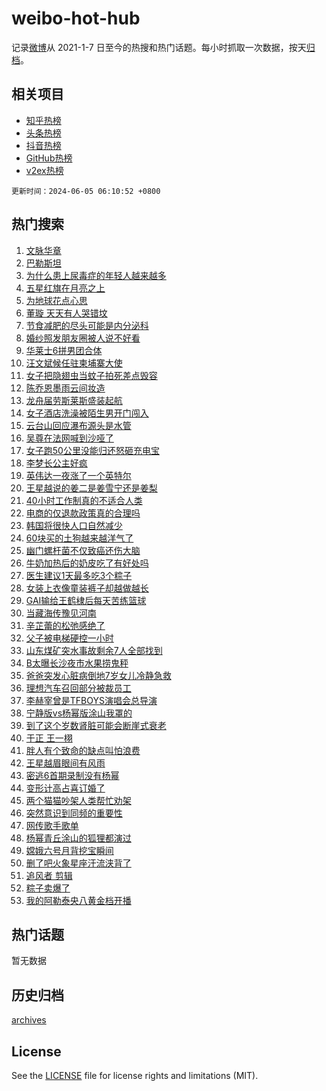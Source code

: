 # weibo-hot-hub

记录[微博](https://www.weibo.com)从 2021-1-7 日至今的热搜和热门话题。每小时抓取一次数据，按天[归档](archives)。

## 相关项目

- [知乎热榜](https://github.com/lonnyzhang423/zhihu-hot-hub)
- [头条热榜](https://github.com/lonnyzhang423/toutiao-hot-hub)
- [抖音热榜](https://github.com/lonnyzhang423/douyin-hot-hub)
- [GitHub热榜](https://github.com/lonnyzhang423/github-hot-hub)
- [v2ex热榜](https://github.com/lonnyzhang423/v2ex-hot-hub)


`更新时间：2024-06-05 06:10:52 +0800`

## 热门搜索

1. [文脉华章](https://m.weibo.cn/search?containerid=100103type%3D1%26t%3D10%26q%3D%23%E6%96%87%E8%84%89%E5%8D%8E%E7%AB%A0%23&stream_entry_id=51&isnewpage=1&extparam=seat%3D1%26q%3D%2523%25E6%2596%2587%25E8%2584%2589%25E5%258D%258E%25E7%25AB%25A0%2523%26filter_type%3Drealtimehot%26stream_entry_id%3D51%26c_type%3D51%26cate%3D10103%26dgr%3D0%26pos%3D0%26display_time%3D1717539051%26pre_seqid%3D1717539051339016065185)
1. [巴勒斯坦](https://m.weibo.cn/search?containerid=100103type%3D1%26t%3D10%26q%3D%E5%B7%B4%E5%8B%92%E6%96%AF%E5%9D%A6&stream_entry_id=31&isnewpage=1&extparam=seat%3D1%26band_rank%3D1%26lcate%3D5001%26cate%3D5001%26q%3D%25E5%25B7%25B4%25E5%258B%2592%25E6%2596%25AF%25E5%259D%25A6%26flag%3D2%26dgr%3D0%26stream_entry_id%3D31%26c_type%3D31%26filter_type%3Drealtimehot%26realpos%3D1%26pos%3D0%26display_time%3D1717539051%26pre_seqid%3D1717539051339016065185)
1. [为什么患上尿毒症的年轻人越来越多](https://m.weibo.cn/search?containerid=100103type%3D1%26t%3D10%26q%3D%23%E4%B8%BA%E4%BB%80%E4%B9%88%E6%82%A3%E4%B8%8A%E5%B0%BF%E6%AF%92%E7%97%87%E7%9A%84%E5%B9%B4%E8%BD%BB%E4%BA%BA%E8%B6%8A%E6%9D%A5%E8%B6%8A%E5%A4%9A%23&stream_entry_id=31&isnewpage=1&extparam=seat%3D1%26band_rank%3D2%26lcate%3D5001%26cate%3D5001%26q%3D%2523%25E4%25B8%25BA%25E4%25BB%2580%25E4%25B9%2588%25E6%2582%25A3%25E4%25B8%258A%25E5%25B0%25BF%25E6%25AF%2592%25E7%2597%2587%25E7%259A%2584%25E5%25B9%25B4%25E8%25BD%25BB%25E4%25BA%25BA%25E8%25B6%258A%25E6%259D%25A5%25E8%25B6%258A%25E5%25A4%259A%2523%26flag%3D2%26dgr%3D0%26stream_entry_id%3D31%26c_type%3D31%26filter_type%3Drealtimehot%26realpos%3D2%26pos%3D1%26display_time%3D1717539051%26pre_seqid%3D1717539051339016065185)
1. [五星红旗在月亮之上](https://m.weibo.cn/search?containerid=100103type%3D1%26t%3D10%26q%3D%23%E4%BA%94%E6%98%9F%E7%BA%A2%E6%97%97%E5%9C%A8%E6%9C%88%E4%BA%AE%E4%B9%8B%E4%B8%8A%23&stream_entry_id=31&isnewpage=1&extparam=seat%3D1%26band_rank%3D3%26lcate%3D5001%26cate%3D5001%26q%3D%2523%25E4%25BA%2594%25E6%2598%259F%25E7%25BA%25A2%25E6%2597%2597%25E5%259C%25A8%25E6%259C%2588%25E4%25BA%25AE%25E4%25B9%258B%25E4%25B8%258A%2523%26flag%3D0%26dgr%3D0%26stream_entry_id%3D31%26c_type%3D31%26filter_type%3Drealtimehot%26realpos%3D3%26pos%3D2%26display_time%3D1717539051%26pre_seqid%3D1717539051339016065185)
1. [为地球花点心思](https://m.weibo.cn/search?containerid=100103type%3D1%26t%3D10%26q%3D%23%E4%B8%BA%E5%9C%B0%E7%90%83%E8%8A%B1%E7%82%B9%E5%BF%83%E6%80%9D%23&stream_entry_id=31&isnewpage=1&extparam=seat%3D1%26stream_entry_id%3D31%26lcate%3D5001%26is_ad_pos%3D1%26topic_ad%3D1%26q%3D%2523%25E4%25B8%25BA%25E5%259C%25B0%25E7%2590%2583%25E8%258A%25B1%25E7%2582%25B9%25E5%25BF%2583%25E6%2580%259D%2523%26cate%3D5001%26dgr%3D0%26band_rank%3D4%26c_type%3D31%26adid%3D240589%26filter_type%3Drealtimehot%26pos%3D3%26display_time%3D1717539051%26pre_seqid%3D1717539051339016065185)
1. [董璇 天天有人哭错坟](https://m.weibo.cn/search?containerid=100103type%3D1%26t%3D10%26q%3D%E8%91%A3%E7%92%87+%E5%A4%A9%E5%A4%A9%E6%9C%89%E4%BA%BA%E5%93%AD%E9%94%99%E5%9D%9F&stream_entry_id=31&isnewpage=1&extparam=seat%3D1%26band_rank%3D4%26lcate%3D5001%26cate%3D5001%26q%3D%25E8%2591%25A3%25E7%2592%2587%2520%25E5%25A4%25A9%25E5%25A4%25A9%25E6%259C%2589%25E4%25BA%25BA%25E5%2593%25AD%25E9%2594%2599%25E5%259D%259F%26flag%3D2%26dgr%3D0%26stream_entry_id%3D31%26c_type%3D31%26filter_type%3Drealtimehot%26realpos%3D4%26pos%3D4%26display_time%3D1717539051%26pre_seqid%3D1717539051339016065185)
1. [节食减肥的尽头可能是内分泌科](https://m.weibo.cn/search?containerid=100103type%3D1%26t%3D10%26q%3D%23%E8%8A%82%E9%A3%9F%E5%87%8F%E8%82%A5%E7%9A%84%E5%B0%BD%E5%A4%B4%E5%8F%AF%E8%83%BD%E6%98%AF%E5%86%85%E5%88%86%E6%B3%8C%E7%A7%91%23&stream_entry_id=31&isnewpage=1&extparam=seat%3D1%26band_rank%3D5%26lcate%3D5001%26cate%3D5001%26q%3D%2523%25E8%258A%2582%25E9%25A3%259F%25E5%2587%258F%25E8%2582%25A5%25E7%259A%2584%25E5%25B0%25BD%25E5%25A4%25B4%25E5%258F%25AF%25E8%2583%25BD%25E6%2598%25AF%25E5%2586%2585%25E5%2588%2586%25E6%25B3%258C%25E7%25A7%2591%2523%26flag%3D2%26dgr%3D0%26stream_entry_id%3D31%26c_type%3D31%26filter_type%3Drealtimehot%26realpos%3D5%26pos%3D5%26display_time%3D1717539051%26pre_seqid%3D1717539051339016065185)
1. [婚纱照发朋友圈被人说不好看](https://m.weibo.cn/search?containerid=100103type%3D1%26t%3D10%26q%3D%23%E5%A9%9A%E7%BA%B1%E7%85%A7%E5%8F%91%E6%9C%8B%E5%8F%8B%E5%9C%88%E8%A2%AB%E4%BA%BA%E8%AF%B4%E4%B8%8D%E5%A5%BD%E7%9C%8B%23&stream_entry_id=31&isnewpage=1&extparam=seat%3D1%26band_rank%3D6%26lcate%3D5001%26cate%3D5001%26q%3D%2523%25E5%25A9%259A%25E7%25BA%25B1%25E7%2585%25A7%25E5%258F%2591%25E6%259C%258B%25E5%258F%258B%25E5%259C%2588%25E8%25A2%25AB%25E4%25BA%25BA%25E8%25AF%25B4%25E4%25B8%258D%25E5%25A5%25BD%25E7%259C%258B%2523%26flag%3D2%26dgr%3D0%26stream_entry_id%3D31%26c_type%3D31%26filter_type%3Drealtimehot%26realpos%3D6%26pos%3D6%26display_time%3D1717539051%26pre_seqid%3D1717539051339016065185)
1. [华莱士6拼男团合体](https://m.weibo.cn/search?containerid=100103type%3D1%26t%3D10%26q%3D%23%E5%8D%8E%E8%8E%B1%E5%A3%AB6%E6%8B%BC%E7%94%B7%E5%9B%A2%E5%90%88%E4%BD%93%23&stream_entry_id=31&isnewpage=1&extparam=seat%3D1%26stream_entry_id%3D31%26lcate%3D5001%26is_ad_pos%3D1%26topic_ad%3D1%26q%3D%2523%25E5%258D%258E%25E8%258E%25B1%25E5%25A3%25AB6%25E6%258B%25BC%25E7%2594%25B7%25E5%259B%25A2%25E5%2590%2588%25E4%25BD%2593%2523%26cate%3D5001%26dgr%3D0%26band_rank%3D7%26c_type%3D31%26adid%3D240656%26filter_type%3Drealtimehot%26pos%3D7%26display_time%3D1717539051%26pre_seqid%3D1717539051339016065185)
1. [汪文斌候任驻柬埔寨大使](https://m.weibo.cn/search?containerid=100103type%3D1%26t%3D10%26q%3D%23%E6%B1%AA%E6%96%87%E6%96%8C%E5%80%99%E4%BB%BB%E9%A9%BB%E6%9F%AC%E5%9F%94%E5%AF%A8%E5%A4%A7%E4%BD%BF%23&stream_entry_id=31&isnewpage=1&extparam=seat%3D1%26band_rank%3D7%26lcate%3D5001%26cate%3D5001%26q%3D%2523%25E6%25B1%25AA%25E6%2596%2587%25E6%2596%258C%25E5%2580%2599%25E4%25BB%25BB%25E9%25A9%25BB%25E6%259F%25AC%25E5%259F%2594%25E5%25AF%25A8%25E5%25A4%25A7%25E4%25BD%25BF%2523%26flag%3D0%26dgr%3D0%26stream_entry_id%3D31%26c_type%3D31%26filter_type%3Drealtimehot%26realpos%3D7%26pos%3D8%26display_time%3D1717539051%26pre_seqid%3D1717539051339016065185)
1. [女子把隐翅虫当蚊子拍死差点毁容](https://m.weibo.cn/search?containerid=100103type%3D1%26t%3D10%26q%3D%23%E5%A5%B3%E5%AD%90%E6%8A%8A%E9%9A%90%E7%BF%85%E8%99%AB%E5%BD%93%E8%9A%8A%E5%AD%90%E6%8B%8D%E6%AD%BB%E5%B7%AE%E7%82%B9%E6%AF%81%E5%AE%B9%23&stream_entry_id=31&isnewpage=1&extparam=seat%3D1%26band_rank%3D8%26lcate%3D5001%26cate%3D5001%26q%3D%2523%25E5%25A5%25B3%25E5%25AD%2590%25E6%258A%258A%25E9%259A%2590%25E7%25BF%2585%25E8%2599%25AB%25E5%25BD%2593%25E8%259A%258A%25E5%25AD%2590%25E6%258B%258D%25E6%25AD%25BB%25E5%25B7%25AE%25E7%2582%25B9%25E6%25AF%2581%25E5%25AE%25B9%2523%26flag%3D2%26dgr%3D0%26stream_entry_id%3D31%26c_type%3D31%26filter_type%3Drealtimehot%26realpos%3D8%26pos%3D9%26display_time%3D1717539051%26pre_seqid%3D1717539051339016065185)
1. [陈乔恩墨雨云间妆造](https://m.weibo.cn/search?containerid=100103type%3D1%26t%3D10%26q%3D%23%E9%99%88%E4%B9%94%E6%81%A9%E5%A2%A8%E9%9B%A8%E4%BA%91%E9%97%B4%E5%A6%86%E9%80%A0%23&stream_entry_id=31&isnewpage=1&extparam=seat%3D1%26band_rank%3D9%26lcate%3D5001%26cate%3D5001%26q%3D%2523%25E9%2599%2588%25E4%25B9%2594%25E6%2581%25A9%25E5%25A2%25A8%25E9%259B%25A8%25E4%25BA%2591%25E9%2597%25B4%25E5%25A6%2586%25E9%2580%25A0%2523%26flag%3D2%26dgr%3D0%26stream_entry_id%3D31%26c_type%3D31%26filter_type%3Drealtimehot%26realpos%3D9%26pos%3D10%26display_time%3D1717539051%26pre_seqid%3D1717539051339016065185)
1. [龙舟届劳斯莱斯盛装起航](https://m.weibo.cn/search?containerid=100103type%3D1%26t%3D10%26q%3D%23%E9%BE%99%E8%88%9F%E5%B1%8A%E5%8A%B3%E6%96%AF%E8%8E%B1%E6%96%AF%E7%9B%9B%E8%A3%85%E8%B5%B7%E8%88%AA%23&stream_entry_id=31&isnewpage=1&extparam=seat%3D1%26band_rank%3D10%26lcate%3D5001%26cate%3D5001%26q%3D%2523%25E9%25BE%2599%25E8%2588%259F%25E5%25B1%258A%25E5%258A%25B3%25E6%2596%25AF%25E8%258E%25B1%25E6%2596%25AF%25E7%259B%259B%25E8%25A3%2585%25E8%25B5%25B7%25E8%2588%25AA%2523%26flag%3D32768%26dgr%3D0%26stream_entry_id%3D31%26c_type%3D31%26filter_type%3Drealtimehot%26realpos%3D10%26pos%3D11%26display_time%3D1717539051%26pre_seqid%3D1717539051339016065185)
1. [女子酒店洗澡被陌生男开门闯入](https://m.weibo.cn/search?containerid=100103type%3D1%26t%3D10%26q%3D%23%E5%A5%B3%E5%AD%90%E9%85%92%E5%BA%97%E6%B4%97%E6%BE%A1%E8%A2%AB%E9%99%8C%E7%94%9F%E7%94%B7%E5%BC%80%E9%97%A8%E9%97%AF%E5%85%A5%23&stream_entry_id=31&isnewpage=1&extparam=seat%3D1%26band_rank%3D11%26lcate%3D5001%26cate%3D5001%26q%3D%2523%25E5%25A5%25B3%25E5%25AD%2590%25E9%2585%2592%25E5%25BA%2597%25E6%25B4%2597%25E6%25BE%25A1%25E8%25A2%25AB%25E9%2599%258C%25E7%2594%259F%25E7%2594%25B7%25E5%25BC%2580%25E9%2597%25A8%25E9%2597%25AF%25E5%2585%25A5%2523%26flag%3D2%26dgr%3D0%26stream_entry_id%3D31%26c_type%3D31%26filter_type%3Drealtimehot%26realpos%3D11%26pos%3D12%26display_time%3D1717539051%26pre_seqid%3D1717539051339016065185)
1. [云台山回应瀑布源头是水管](https://m.weibo.cn/search?containerid=100103type%3D1%26t%3D10%26q%3D%23%E4%BA%91%E5%8F%B0%E5%B1%B1%E5%9B%9E%E5%BA%94%E7%80%91%E5%B8%83%E6%BA%90%E5%A4%B4%E6%98%AF%E6%B0%B4%E7%AE%A1%23&stream_entry_id=31&isnewpage=1&extparam=seat%3D1%26band_rank%3D12%26lcate%3D5001%26cate%3D5001%26q%3D%2523%25E4%25BA%2591%25E5%258F%25B0%25E5%25B1%25B1%25E5%259B%259E%25E5%25BA%2594%25E7%2580%2591%25E5%25B8%2583%25E6%25BA%2590%25E5%25A4%25B4%25E6%2598%25AF%25E6%25B0%25B4%25E7%25AE%25A1%2523%26flag%3D2%26dgr%3D0%26stream_entry_id%3D31%26c_type%3D31%26filter_type%3Drealtimehot%26realpos%3D12%26pos%3D13%26display_time%3D1717539051%26pre_seqid%3D1717539051339016065185)
1. [吴尊在法网喊到沙哑了](https://m.weibo.cn/search?containerid=100103type%3D1%26t%3D10%26q%3D%23%E5%90%B4%E5%B0%8A%E5%9C%A8%E6%B3%95%E7%BD%91%E5%96%8A%E5%88%B0%E6%B2%99%E5%93%91%E4%BA%86%23&stream_entry_id=31&isnewpage=1&extparam=seat%3D1%26band_rank%3D13%26lcate%3D5001%26cate%3D5001%26q%3D%2523%25E5%2590%25B4%25E5%25B0%258A%25E5%259C%25A8%25E6%25B3%2595%25E7%25BD%2591%25E5%2596%258A%25E5%2588%25B0%25E6%25B2%2599%25E5%2593%2591%25E4%25BA%2586%2523%26flag%3D1%26dgr%3D0%26stream_entry_id%3D31%26c_type%3D31%26filter_type%3Drealtimehot%26realpos%3D13%26pos%3D14%26display_time%3D1717539051%26pre_seqid%3D1717539051339016065185)
1. [女子跑50公里没能归还怒砸充电宝](https://m.weibo.cn/search?containerid=100103type%3D1%26t%3D10%26q%3D%23%E5%A5%B3%E5%AD%90%E8%B7%9150%E5%85%AC%E9%87%8C%E6%B2%A1%E8%83%BD%E5%BD%92%E8%BF%98%E6%80%92%E7%A0%B8%E5%85%85%E7%94%B5%E5%AE%9D%23&stream_entry_id=31&isnewpage=1&extparam=seat%3D1%26band_rank%3D14%26lcate%3D5001%26cate%3D5001%26q%3D%2523%25E5%25A5%25B3%25E5%25AD%2590%25E8%25B7%259150%25E5%2585%25AC%25E9%2587%258C%25E6%25B2%25A1%25E8%2583%25BD%25E5%25BD%2592%25E8%25BF%2598%25E6%2580%2592%25E7%25A0%25B8%25E5%2585%2585%25E7%2594%25B5%25E5%25AE%259D%2523%26flag%3D0%26dgr%3D0%26stream_entry_id%3D31%26c_type%3D31%26filter_type%3Drealtimehot%26realpos%3D14%26pos%3D15%26display_time%3D1717539051%26pre_seqid%3D1717539051339016065185)
1. [李梦长公主好疯](https://m.weibo.cn/search?containerid=100103type%3D1%26t%3D10%26q%3D%E6%9D%8E%E6%A2%A6%E9%95%BF%E5%85%AC%E4%B8%BB%E5%A5%BD%E7%96%AF&stream_entry_id=31&isnewpage=1&extparam=seat%3D1%26band_rank%3D15%26lcate%3D5001%26cate%3D5001%26q%3D%25E6%259D%258E%25E6%25A2%25A6%25E9%2595%25BF%25E5%2585%25AC%25E4%25B8%25BB%25E5%25A5%25BD%25E7%2596%25AF%26flag%3D2%26dgr%3D0%26stream_entry_id%3D31%26c_type%3D31%26filter_type%3Drealtimehot%26realpos%3D15%26pos%3D16%26display_time%3D1717539051%26pre_seqid%3D1717539051339016065185)
1. [英伟达一夜涨了一个英特尔](https://m.weibo.cn/search?containerid=100103type%3D1%26t%3D10%26q%3D%23%E8%8B%B1%E4%BC%9F%E8%BE%BE%E4%B8%80%E5%A4%9C%E6%B6%A8%E4%BA%86%E4%B8%80%E4%B8%AA%E8%8B%B1%E7%89%B9%E5%B0%94%23&stream_entry_id=31&isnewpage=1&extparam=seat%3D1%26band_rank%3D16%26lcate%3D5001%26cate%3D5001%26q%3D%2523%25E8%258B%25B1%25E4%25BC%259F%25E8%25BE%25BE%25E4%25B8%2580%25E5%25A4%259C%25E6%25B6%25A8%25E4%25BA%2586%25E4%25B8%2580%25E4%25B8%25AA%25E8%258B%25B1%25E7%2589%25B9%25E5%25B0%2594%2523%26flag%3D2%26dgr%3D0%26stream_entry_id%3D31%26c_type%3D31%26filter_type%3Drealtimehot%26realpos%3D16%26pos%3D17%26display_time%3D1717539051%26pre_seqid%3D1717539051339016065185)
1. [王星越说的姜二是姜雪宁还是姜梨](https://m.weibo.cn/search?containerid=100103type%3D1%26t%3D10%26q%3D%23%E7%8E%8B%E6%98%9F%E8%B6%8A%E8%AF%B4%E7%9A%84%E5%A7%9C%E4%BA%8C%E6%98%AF%E5%A7%9C%E9%9B%AA%E5%AE%81%E8%BF%98%E6%98%AF%E5%A7%9C%E6%A2%A8%23&stream_entry_id=31&isnewpage=1&extparam=seat%3D1%26band_rank%3D17%26lcate%3D5001%26cate%3D5001%26q%3D%2523%25E7%258E%258B%25E6%2598%259F%25E8%25B6%258A%25E8%25AF%25B4%25E7%259A%2584%25E5%25A7%259C%25E4%25BA%258C%25E6%2598%25AF%25E5%25A7%259C%25E9%259B%25AA%25E5%25AE%2581%25E8%25BF%2598%25E6%2598%25AF%25E5%25A7%259C%25E6%25A2%25A8%2523%26flag%3D2%26dgr%3D0%26stream_entry_id%3D31%26c_type%3D31%26filter_type%3Drealtimehot%26realpos%3D17%26pos%3D18%26display_time%3D1717539051%26pre_seqid%3D1717539051339016065185)
1. [40小时工作制真的不适合人类](https://m.weibo.cn/search?containerid=100103type%3D1%26t%3D10%26q%3D%2340%E5%B0%8F%E6%97%B6%E5%B7%A5%E4%BD%9C%E5%88%B6%E7%9C%9F%E7%9A%84%E4%B8%8D%E9%80%82%E5%90%88%E4%BA%BA%E7%B1%BB%23&stream_entry_id=31&isnewpage=1&extparam=seat%3D1%26band_rank%3D18%26lcate%3D5001%26cate%3D5001%26q%3D%252340%25E5%25B0%258F%25E6%2597%25B6%25E5%25B7%25A5%25E4%25BD%259C%25E5%2588%25B6%25E7%259C%259F%25E7%259A%2584%25E4%25B8%258D%25E9%2580%2582%25E5%2590%2588%25E4%25BA%25BA%25E7%25B1%25BB%2523%26flag%3D0%26dgr%3D0%26stream_entry_id%3D31%26c_type%3D31%26filter_type%3Drealtimehot%26realpos%3D18%26pos%3D19%26display_time%3D1717539051%26pre_seqid%3D1717539051339016065185)
1. [电商的仅退款政策真的合理吗](https://m.weibo.cn/search?containerid=100103type%3D1%26t%3D10%26q%3D%23%E7%94%B5%E5%95%86%E7%9A%84%E4%BB%85%E9%80%80%E6%AC%BE%E6%94%BF%E7%AD%96%E7%9C%9F%E7%9A%84%E5%90%88%E7%90%86%E5%90%97%23&stream_entry_id=31&isnewpage=1&extparam=seat%3D1%26band_rank%3D19%26lcate%3D5001%26cate%3D5001%26q%3D%2523%25E7%2594%25B5%25E5%2595%2586%25E7%259A%2584%25E4%25BB%2585%25E9%2580%2580%25E6%25AC%25BE%25E6%2594%25BF%25E7%25AD%2596%25E7%259C%259F%25E7%259A%2584%25E5%2590%2588%25E7%2590%2586%25E5%2590%2597%2523%26flag%3D0%26dgr%3D0%26stream_entry_id%3D31%26c_type%3D31%26filter_type%3Drealtimehot%26realpos%3D19%26pos%3D20%26display_time%3D1717539051%26pre_seqid%3D1717539051339016065185)
1. [韩国将很快人口自然减少](https://m.weibo.cn/search?containerid=100103type%3D1%26t%3D10%26q%3D%23%E9%9F%A9%E5%9B%BD%E5%B0%86%E5%BE%88%E5%BF%AB%E4%BA%BA%E5%8F%A3%E8%87%AA%E7%84%B6%E5%87%8F%E5%B0%91%23&stream_entry_id=31&isnewpage=1&extparam=seat%3D1%26band_rank%3D20%26lcate%3D5001%26cate%3D5001%26q%3D%2523%25E9%259F%25A9%25E5%259B%25BD%25E5%25B0%2586%25E5%25BE%2588%25E5%25BF%25AB%25E4%25BA%25BA%25E5%258F%25A3%25E8%2587%25AA%25E7%2584%25B6%25E5%2587%258F%25E5%25B0%2591%2523%26flag%3D0%26dgr%3D0%26stream_entry_id%3D31%26c_type%3D31%26filter_type%3Drealtimehot%26realpos%3D20%26pos%3D21%26display_time%3D1717539051%26pre_seqid%3D1717539051339016065185)
1. [60块买的土狗越来越洋气了](https://m.weibo.cn/search?containerid=100103type%3D1%26t%3D10%26q%3D%2360%E5%9D%97%E4%B9%B0%E7%9A%84%E5%9C%9F%E7%8B%97%E8%B6%8A%E6%9D%A5%E8%B6%8A%E6%B4%8B%E6%B0%94%E4%BA%86%23&stream_entry_id=31&isnewpage=1&extparam=seat%3D1%26band_rank%3D21%26lcate%3D5001%26cate%3D5001%26q%3D%252360%25E5%259D%2597%25E4%25B9%25B0%25E7%259A%2584%25E5%259C%259F%25E7%258B%2597%25E8%25B6%258A%25E6%259D%25A5%25E8%25B6%258A%25E6%25B4%258B%25E6%25B0%2594%25E4%25BA%2586%2523%26flag%3D0%26dgr%3D0%26stream_entry_id%3D31%26c_type%3D31%26filter_type%3Drealtimehot%26realpos%3D21%26pos%3D22%26display_time%3D1717539051%26pre_seqid%3D1717539051339016065185)
1. [幽门螺杆菌不仅致癌还伤大脑](https://m.weibo.cn/search?containerid=100103type%3D1%26t%3D10%26q%3D%23%E5%B9%BD%E9%97%A8%E8%9E%BA%E6%9D%86%E8%8F%8C%E4%B8%8D%E4%BB%85%E8%87%B4%E7%99%8C%E8%BF%98%E4%BC%A4%E5%A4%A7%E8%84%91%23&stream_entry_id=31&isnewpage=1&extparam=seat%3D1%26band_rank%3D22%26lcate%3D5001%26cate%3D5001%26q%3D%2523%25E5%25B9%25BD%25E9%2597%25A8%25E8%259E%25BA%25E6%259D%2586%25E8%258F%258C%25E4%25B8%258D%25E4%25BB%2585%25E8%2587%25B4%25E7%2599%258C%25E8%25BF%2598%25E4%25BC%25A4%25E5%25A4%25A7%25E8%2584%2591%2523%26flag%3D0%26dgr%3D0%26stream_entry_id%3D31%26c_type%3D31%26filter_type%3Drealtimehot%26realpos%3D22%26pos%3D23%26display_time%3D1717539051%26pre_seqid%3D1717539051339016065185)
1. [牛奶加热后的奶皮吃了有好处吗](https://m.weibo.cn/search?containerid=100103type%3D1%26t%3D10%26q%3D%23%E7%89%9B%E5%A5%B6%E5%8A%A0%E7%83%AD%E5%90%8E%E7%9A%84%E5%A5%B6%E7%9A%AE%E5%90%83%E4%BA%86%E6%9C%89%E5%A5%BD%E5%A4%84%E5%90%97%23&stream_entry_id=31&isnewpage=1&extparam=seat%3D1%26band_rank%3D23%26lcate%3D5001%26cate%3D5001%26q%3D%2523%25E7%2589%259B%25E5%25A5%25B6%25E5%258A%25A0%25E7%2583%25AD%25E5%2590%258E%25E7%259A%2584%25E5%25A5%25B6%25E7%259A%25AE%25E5%2590%2583%25E4%25BA%2586%25E6%259C%2589%25E5%25A5%25BD%25E5%25A4%2584%25E5%2590%2597%2523%26flag%3D0%26dgr%3D0%26stream_entry_id%3D31%26c_type%3D31%26filter_type%3Drealtimehot%26realpos%3D23%26pos%3D24%26display_time%3D1717539051%26pre_seqid%3D1717539051339016065185)
1. [医生建议1天最多吃3个粽子](https://m.weibo.cn/search?containerid=100103type%3D1%26t%3D10%26q%3D%23%E5%8C%BB%E7%94%9F%E5%BB%BA%E8%AE%AE1%E5%A4%A9%E6%9C%80%E5%A4%9A%E5%90%833%E4%B8%AA%E7%B2%BD%E5%AD%90%23&stream_entry_id=31&isnewpage=1&extparam=seat%3D1%26band_rank%3D24%26lcate%3D5001%26cate%3D5001%26q%3D%2523%25E5%258C%25BB%25E7%2594%259F%25E5%25BB%25BA%25E8%25AE%25AE1%25E5%25A4%25A9%25E6%259C%2580%25E5%25A4%259A%25E5%2590%25833%25E4%25B8%25AA%25E7%25B2%25BD%25E5%25AD%2590%2523%26flag%3D0%26dgr%3D0%26stream_entry_id%3D31%26c_type%3D31%26filter_type%3Drealtimehot%26realpos%3D24%26pos%3D25%26display_time%3D1717539051%26pre_seqid%3D1717539051339016065185)
1. [女装上衣像童装裤子却越做越长](https://m.weibo.cn/search?containerid=100103type%3D1%26t%3D10%26q%3D%23%E5%A5%B3%E8%A3%85%E4%B8%8A%E8%A1%A3%E5%83%8F%E7%AB%A5%E8%A3%85%E8%A3%A4%E5%AD%90%E5%8D%B4%E8%B6%8A%E5%81%9A%E8%B6%8A%E9%95%BF%23&stream_entry_id=31&isnewpage=1&extparam=seat%3D1%26band_rank%3D25%26lcate%3D5001%26cate%3D5001%26q%3D%2523%25E5%25A5%25B3%25E8%25A3%2585%25E4%25B8%258A%25E8%25A1%25A3%25E5%2583%258F%25E7%25AB%25A5%25E8%25A3%2585%25E8%25A3%25A4%25E5%25AD%2590%25E5%258D%25B4%25E8%25B6%258A%25E5%2581%259A%25E8%25B6%258A%25E9%2595%25BF%2523%26flag%3D0%26dgr%3D0%26stream_entry_id%3D31%26c_type%3D31%26filter_type%3Drealtimehot%26realpos%3D25%26pos%3D26%26display_time%3D1717539051%26pre_seqid%3D1717539051339016065185)
1. [GAI输给王鹤棣后每天苦练篮球](https://m.weibo.cn/search?containerid=100103type%3D1%26t%3D10%26q%3D%23GAI%E8%BE%93%E7%BB%99%E7%8E%8B%E9%B9%A4%E6%A3%A3%E5%90%8E%E6%AF%8F%E5%A4%A9%E8%8B%A6%E7%BB%83%E7%AF%AE%E7%90%83%23&stream_entry_id=31&isnewpage=1&extparam=seat%3D1%26band_rank%3D26%26lcate%3D5001%26cate%3D5001%26q%3D%2523GAI%25E8%25BE%2593%25E7%25BB%2599%25E7%258E%258B%25E9%25B9%25A4%25E6%25A3%25A3%25E5%2590%258E%25E6%25AF%258F%25E5%25A4%25A9%25E8%258B%25A6%25E7%25BB%2583%25E7%25AF%25AE%25E7%2590%2583%2523%26flag%3D0%26dgr%3D0%26stream_entry_id%3D31%26c_type%3D31%26filter_type%3Drealtimehot%26realpos%3D26%26pos%3D27%26display_time%3D1717539051%26pre_seqid%3D1717539051339016065185)
1. [当藏海传豫见河南](https://m.weibo.cn/search?containerid=100103type%3D1%26t%3D10%26q%3D%23%E5%BD%93%E8%97%8F%E6%B5%B7%E4%BC%A0%E8%B1%AB%E8%A7%81%E6%B2%B3%E5%8D%97%23&stream_entry_id=31&isnewpage=1&extparam=seat%3D1%26band_rank%3D27%26lcate%3D5001%26cate%3D5001%26q%3D%2523%25E5%25BD%2593%25E8%2597%258F%25E6%25B5%25B7%25E4%25BC%25A0%25E8%25B1%25AB%25E8%25A7%2581%25E6%25B2%25B3%25E5%258D%2597%2523%26flag%3D0%26dgr%3D0%26stream_entry_id%3D31%26c_type%3D31%26filter_type%3Drealtimehot%26realpos%3D27%26pos%3D28%26display_time%3D1717539051%26pre_seqid%3D1717539051339016065185)
1. [辛芷蕾的松弛感绝了](https://m.weibo.cn/search?containerid=100103type%3D1%26t%3D10%26q%3D%23%E8%BE%9B%E8%8A%B7%E8%95%BE%E7%9A%84%E6%9D%BE%E5%BC%9B%E6%84%9F%E7%BB%9D%E4%BA%86%23&stream_entry_id=31&isnewpage=1&extparam=seat%3D1%26band_rank%3D28%26lcate%3D5001%26cate%3D5001%26q%3D%2523%25E8%25BE%259B%25E8%258A%25B7%25E8%2595%25BE%25E7%259A%2584%25E6%259D%25BE%25E5%25BC%259B%25E6%2584%259F%25E7%25BB%259D%25E4%25BA%2586%2523%26flag%3D0%26dgr%3D0%26stream_entry_id%3D31%26c_type%3D31%26filter_type%3Drealtimehot%26realpos%3D28%26pos%3D29%26display_time%3D1717539051%26pre_seqid%3D1717539051339016065185)
1. [父子被电梯硬控一小时](https://m.weibo.cn/search?containerid=100103type%3D1%26t%3D10%26q%3D%E7%88%B6%E5%AD%90%E8%A2%AB%E7%94%B5%E6%A2%AF%E7%A1%AC%E6%8E%A7%E4%B8%80%E5%B0%8F%E6%97%B6&stream_entry_id=31&isnewpage=1&extparam=seat%3D1%26band_rank%3D29%26lcate%3D5001%26cate%3D5001%26q%3D%25E7%2588%25B6%25E5%25AD%2590%25E8%25A2%25AB%25E7%2594%25B5%25E6%25A2%25AF%25E7%25A1%25AC%25E6%258E%25A7%25E4%25B8%2580%25E5%25B0%258F%25E6%2597%25B6%26flag%3D0%26dgr%3D0%26stream_entry_id%3D31%26c_type%3D31%26filter_type%3Drealtimehot%26realpos%3D29%26pos%3D30%26display_time%3D1717539051%26pre_seqid%3D1717539051339016065185)
1. [山东煤矿突水事故剩余7人全部找到](https://m.weibo.cn/search?containerid=100103type%3D1%26t%3D10%26q%3D%23%E5%B1%B1%E4%B8%9C%E7%85%A4%E7%9F%BF%E7%AA%81%E6%B0%B4%E4%BA%8B%E6%95%85%E5%89%A9%E4%BD%997%E4%BA%BA%E5%85%A8%E9%83%A8%E6%89%BE%E5%88%B0%23&stream_entry_id=31&isnewpage=1&extparam=seat%3D1%26band_rank%3D30%26lcate%3D5001%26cate%3D5001%26q%3D%2523%25E5%25B1%25B1%25E4%25B8%259C%25E7%2585%25A4%25E7%259F%25BF%25E7%25AA%2581%25E6%25B0%25B4%25E4%25BA%258B%25E6%2595%2585%25E5%2589%25A9%25E4%25BD%25997%25E4%25BA%25BA%25E5%2585%25A8%25E9%2583%25A8%25E6%2589%25BE%25E5%2588%25B0%2523%26flag%3D0%26dgr%3D0%26stream_entry_id%3D31%26c_type%3D31%26filter_type%3Drealtimehot%26realpos%3D30%26pos%3D31%26display_time%3D1717539051%26pre_seqid%3D1717539051339016065185)
1. [B太曝长沙夜市水果捞鬼秤](https://m.weibo.cn/search?containerid=100103type%3D1%26t%3D10%26q%3D%23B%E5%A4%AA%E6%9B%9D%E9%95%BF%E6%B2%99%E5%A4%9C%E5%B8%82%E6%B0%B4%E6%9E%9C%E6%8D%9E%E9%AC%BC%E7%A7%A4%23&stream_entry_id=31&isnewpage=1&extparam=seat%3D1%26band_rank%3D31%26lcate%3D5001%26cate%3D5001%26q%3D%2523B%25E5%25A4%25AA%25E6%259B%259D%25E9%2595%25BF%25E6%25B2%2599%25E5%25A4%259C%25E5%25B8%2582%25E6%25B0%25B4%25E6%259E%259C%25E6%258D%259E%25E9%25AC%25BC%25E7%25A7%25A4%2523%26flag%3D0%26dgr%3D0%26stream_entry_id%3D31%26c_type%3D31%26filter_type%3Drealtimehot%26realpos%3D31%26pos%3D32%26display_time%3D1717539051%26pre_seqid%3D1717539051339016065185)
1. [爸爸突发心脏病倒地7岁女儿冷静急救](https://m.weibo.cn/search?containerid=100103type%3D1%26t%3D10%26q%3D%23%E7%88%B8%E7%88%B8%E7%AA%81%E5%8F%91%E5%BF%83%E8%84%8F%E7%97%85%E5%80%92%E5%9C%B07%E5%B2%81%E5%A5%B3%E5%84%BF%E5%86%B7%E9%9D%99%E6%80%A5%E6%95%91%23&stream_entry_id=31&isnewpage=1&extparam=seat%3D1%26band_rank%3D32%26lcate%3D5001%26cate%3D5001%26q%3D%2523%25E7%2588%25B8%25E7%2588%25B8%25E7%25AA%2581%25E5%258F%2591%25E5%25BF%2583%25E8%2584%258F%25E7%2597%2585%25E5%2580%2592%25E5%259C%25B07%25E5%25B2%2581%25E5%25A5%25B3%25E5%2584%25BF%25E5%2586%25B7%25E9%259D%2599%25E6%2580%25A5%25E6%2595%2591%2523%26flag%3D0%26dgr%3D0%26stream_entry_id%3D31%26c_type%3D31%26filter_type%3Drealtimehot%26realpos%3D32%26pos%3D33%26display_time%3D1717539051%26pre_seqid%3D1717539051339016065185)
1. [理想汽车召回部分被裁员工](https://m.weibo.cn/search?containerid=100103type%3D1%26t%3D10%26q%3D%23%E7%90%86%E6%83%B3%E6%B1%BD%E8%BD%A6%E5%8F%AC%E5%9B%9E%E9%83%A8%E5%88%86%E8%A2%AB%E8%A3%81%E5%91%98%E5%B7%A5%23&stream_entry_id=31&isnewpage=1&extparam=seat%3D1%26band_rank%3D33%26lcate%3D5001%26cate%3D5001%26q%3D%2523%25E7%2590%2586%25E6%2583%25B3%25E6%25B1%25BD%25E8%25BD%25A6%25E5%258F%25AC%25E5%259B%259E%25E9%2583%25A8%25E5%2588%2586%25E8%25A2%25AB%25E8%25A3%2581%25E5%2591%2598%25E5%25B7%25A5%2523%26flag%3D0%26dgr%3D0%26stream_entry_id%3D31%26c_type%3D31%26filter_type%3Drealtimehot%26realpos%3D33%26pos%3D34%26display_time%3D1717539051%26pre_seqid%3D1717539051339016065185)
1. [李赫宰曾是TFBOYS演唱会总导演](https://m.weibo.cn/search?containerid=100103type%3D1%26t%3D10%26q%3D%23%E6%9D%8E%E8%B5%AB%E5%AE%B0%E6%9B%BE%E6%98%AFTFBOYS%E6%BC%94%E5%94%B1%E4%BC%9A%E6%80%BB%E5%AF%BC%E6%BC%94%23&stream_entry_id=31&isnewpage=1&extparam=seat%3D1%26band_rank%3D34%26lcate%3D5001%26cate%3D5001%26q%3D%2523%25E6%259D%258E%25E8%25B5%25AB%25E5%25AE%25B0%25E6%259B%25BE%25E6%2598%25AFTFBOYS%25E6%25BC%2594%25E5%2594%25B1%25E4%25BC%259A%25E6%2580%25BB%25E5%25AF%25BC%25E6%25BC%2594%2523%26flag%3D0%26dgr%3D0%26stream_entry_id%3D31%26c_type%3D31%26filter_type%3Drealtimehot%26realpos%3D34%26pos%3D35%26display_time%3D1717539051%26pre_seqid%3D1717539051339016065185)
1. [宁静版vs杨幂版涂山我罩的](https://m.weibo.cn/search?containerid=100103type%3D1%26t%3D10%26q%3D%23%E5%AE%81%E9%9D%99%E7%89%88vs%E6%9D%A8%E5%B9%82%E7%89%88%E6%B6%82%E5%B1%B1%E6%88%91%E7%BD%A9%E7%9A%84%23&stream_entry_id=31&isnewpage=1&extparam=seat%3D1%26band_rank%3D35%26lcate%3D5001%26cate%3D5001%26q%3D%2523%25E5%25AE%2581%25E9%259D%2599%25E7%2589%2588vs%25E6%259D%25A8%25E5%25B9%2582%25E7%2589%2588%25E6%25B6%2582%25E5%25B1%25B1%25E6%2588%2591%25E7%25BD%25A9%25E7%259A%2584%2523%26flag%3D0%26dgr%3D0%26stream_entry_id%3D31%26c_type%3D31%26filter_type%3Drealtimehot%26realpos%3D35%26pos%3D36%26display_time%3D1717539051%26pre_seqid%3D1717539051339016065185)
1. [到了这个岁数肾脏可能会断崖式衰老](https://m.weibo.cn/search?containerid=100103type%3D1%26t%3D10%26q%3D%23%E5%88%B0%E4%BA%86%E8%BF%99%E4%B8%AA%E5%B2%81%E6%95%B0%E8%82%BE%E8%84%8F%E5%8F%AF%E8%83%BD%E4%BC%9A%E6%96%AD%E5%B4%96%E5%BC%8F%E8%A1%B0%E8%80%81%23&stream_entry_id=31&isnewpage=1&extparam=seat%3D1%26band_rank%3D36%26lcate%3D5001%26cate%3D5001%26q%3D%2523%25E5%2588%25B0%25E4%25BA%2586%25E8%25BF%2599%25E4%25B8%25AA%25E5%25B2%2581%25E6%2595%25B0%25E8%2582%25BE%25E8%2584%258F%25E5%258F%25AF%25E8%2583%25BD%25E4%25BC%259A%25E6%2596%25AD%25E5%25B4%2596%25E5%25BC%258F%25E8%25A1%25B0%25E8%2580%2581%2523%26flag%3D0%26dgr%3D0%26stream_entry_id%3D31%26c_type%3D31%26filter_type%3Drealtimehot%26realpos%3D36%26pos%3D37%26display_time%3D1717539051%26pre_seqid%3D1717539051339016065185)
1. [于正 王一栩](https://m.weibo.cn/search?containerid=100103type%3D1%26t%3D10%26q%3D%E4%BA%8E%E6%AD%A3+%E7%8E%8B%E4%B8%80%E6%A0%A9&stream_entry_id=31&isnewpage=1&extparam=seat%3D1%26band_rank%3D37%26lcate%3D5001%26cate%3D5001%26q%3D%25E4%25BA%258E%25E6%25AD%25A3%2520%25E7%258E%258B%25E4%25B8%2580%25E6%25A0%25A9%26flag%3D0%26dgr%3D0%26stream_entry_id%3D31%26c_type%3D31%26filter_type%3Drealtimehot%26realpos%3D37%26pos%3D38%26display_time%3D1717539051%26pre_seqid%3D1717539051339016065185)
1. [胖人有个致命的缺点叫怕浪费](https://m.weibo.cn/search?containerid=100103type%3D1%26t%3D10%26q%3D%23%E8%83%96%E4%BA%BA%E6%9C%89%E4%B8%AA%E8%87%B4%E5%91%BD%E7%9A%84%E7%BC%BA%E7%82%B9%E5%8F%AB%E6%80%95%E6%B5%AA%E8%B4%B9%23&stream_entry_id=31&isnewpage=1&extparam=seat%3D1%26band_rank%3D38%26lcate%3D5001%26cate%3D5001%26q%3D%2523%25E8%2583%2596%25E4%25BA%25BA%25E6%259C%2589%25E4%25B8%25AA%25E8%2587%25B4%25E5%2591%25BD%25E7%259A%2584%25E7%25BC%25BA%25E7%2582%25B9%25E5%258F%25AB%25E6%2580%2595%25E6%25B5%25AA%25E8%25B4%25B9%2523%26flag%3D0%26dgr%3D0%26stream_entry_id%3D31%26c_type%3D31%26filter_type%3Drealtimehot%26realpos%3D38%26pos%3D39%26display_time%3D1717539051%26pre_seqid%3D1717539051339016065185)
1. [王星越眉眼间有风雨](https://m.weibo.cn/search?containerid=100103type%3D1%26t%3D10%26q%3D%23%E7%8E%8B%E6%98%9F%E8%B6%8A%E7%9C%89%E7%9C%BC%E9%97%B4%E6%9C%89%E9%A3%8E%E9%9B%A8%23&stream_entry_id=31&isnewpage=1&extparam=seat%3D1%26band_rank%3D39%26lcate%3D5001%26cate%3D5001%26q%3D%2523%25E7%258E%258B%25E6%2598%259F%25E8%25B6%258A%25E7%259C%2589%25E7%259C%25BC%25E9%2597%25B4%25E6%259C%2589%25E9%25A3%258E%25E9%259B%25A8%2523%26flag%3D0%26dgr%3D0%26stream_entry_id%3D31%26c_type%3D31%26filter_type%3Drealtimehot%26realpos%3D39%26pos%3D40%26display_time%3D1717539051%26pre_seqid%3D1717539051339016065185)
1. [密逃6首期录制没有杨幂](https://m.weibo.cn/search?containerid=100103type%3D1%26t%3D10%26q%3D%23%E5%AF%86%E9%80%836%E9%A6%96%E6%9C%9F%E5%BD%95%E5%88%B6%E6%B2%A1%E6%9C%89%E6%9D%A8%E5%B9%82%23&stream_entry_id=31&isnewpage=1&extparam=seat%3D1%26band_rank%3D40%26lcate%3D5001%26cate%3D5001%26q%3D%2523%25E5%25AF%2586%25E9%2580%25836%25E9%25A6%2596%25E6%259C%259F%25E5%25BD%2595%25E5%2588%25B6%25E6%25B2%25A1%25E6%259C%2589%25E6%259D%25A8%25E5%25B9%2582%2523%26flag%3D0%26dgr%3D0%26stream_entry_id%3D31%26c_type%3D31%26filter_type%3Drealtimehot%26realpos%3D40%26pos%3D41%26display_time%3D1717539051%26pre_seqid%3D1717539051339016065185)
1. [变形计高占喜订婚了](https://m.weibo.cn/search?containerid=100103type%3D1%26t%3D10%26q%3D%23%E5%8F%98%E5%BD%A2%E8%AE%A1%E9%AB%98%E5%8D%A0%E5%96%9C%E8%AE%A2%E5%A9%9A%E4%BA%86%23&stream_entry_id=31&isnewpage=1&extparam=seat%3D1%26band_rank%3D41%26lcate%3D5001%26cate%3D5001%26q%3D%2523%25E5%258F%2598%25E5%25BD%25A2%25E8%25AE%25A1%25E9%25AB%2598%25E5%258D%25A0%25E5%2596%259C%25E8%25AE%25A2%25E5%25A9%259A%25E4%25BA%2586%2523%26flag%3D0%26dgr%3D0%26stream_entry_id%3D31%26c_type%3D31%26filter_type%3Drealtimehot%26realpos%3D41%26pos%3D42%26display_time%3D1717539051%26pre_seqid%3D1717539051339016065185)
1. [两个猫猫吵架人类帮忙劝架](https://m.weibo.cn/search?containerid=100103type%3D1%26t%3D10%26q%3D%E4%B8%A4%E4%B8%AA%E7%8C%AB%E7%8C%AB%E5%90%B5%E6%9E%B6%E4%BA%BA%E7%B1%BB%E5%B8%AE%E5%BF%99%E5%8A%9D%E6%9E%B6&stream_entry_id=31&isnewpage=1&extparam=seat%3D1%26band_rank%3D42%26lcate%3D5001%26cate%3D5001%26q%3D%25E4%25B8%25A4%25E4%25B8%25AA%25E7%258C%25AB%25E7%258C%25AB%25E5%2590%25B5%25E6%259E%25B6%25E4%25BA%25BA%25E7%25B1%25BB%25E5%25B8%25AE%25E5%25BF%2599%25E5%258A%259D%25E6%259E%25B6%26flag%3D0%26dgr%3D0%26stream_entry_id%3D31%26c_type%3D31%26filter_type%3Drealtimehot%26realpos%3D42%26pos%3D43%26display_time%3D1717539051%26pre_seqid%3D1717539051339016065185)
1. [突然意识到同频的重要性](https://m.weibo.cn/search?containerid=100103type%3D1%26t%3D10%26q%3D%23%E7%AA%81%E7%84%B6%E6%84%8F%E8%AF%86%E5%88%B0%E5%90%8C%E9%A2%91%E7%9A%84%E9%87%8D%E8%A6%81%E6%80%A7%23&stream_entry_id=31&isnewpage=1&extparam=seat%3D1%26band_rank%3D43%26lcate%3D5001%26cate%3D5001%26q%3D%2523%25E7%25AA%2581%25E7%2584%25B6%25E6%2584%258F%25E8%25AF%2586%25E5%2588%25B0%25E5%2590%258C%25E9%25A2%2591%25E7%259A%2584%25E9%2587%258D%25E8%25A6%2581%25E6%2580%25A7%2523%26flag%3D0%26dgr%3D0%26stream_entry_id%3D31%26c_type%3D31%26filter_type%3Drealtimehot%26realpos%3D43%26pos%3D44%26display_time%3D1717539051%26pre_seqid%3D1717539051339016065185)
1. [网传歌手歌单](https://m.weibo.cn/search?containerid=100103type%3D1%26t%3D10%26q%3D%23%E7%BD%91%E4%BC%A0%E6%AD%8C%E6%89%8B%E6%AD%8C%E5%8D%95%23&stream_entry_id=31&isnewpage=1&extparam=seat%3D1%26band_rank%3D44%26lcate%3D5001%26cate%3D5001%26q%3D%2523%25E7%25BD%2591%25E4%25BC%25A0%25E6%25AD%258C%25E6%2589%258B%25E6%25AD%258C%25E5%258D%2595%2523%26flag%3D0%26dgr%3D0%26stream_entry_id%3D31%26c_type%3D31%26filter_type%3Drealtimehot%26realpos%3D44%26pos%3D45%26display_time%3D1717539051%26pre_seqid%3D1717539051339016065185)
1. [杨幂青丘涂山的狐狸都演过](https://m.weibo.cn/search?containerid=100103type%3D1%26t%3D10%26q%3D%23%E6%9D%A8%E5%B9%82%E9%9D%92%E4%B8%98%E6%B6%82%E5%B1%B1%E7%9A%84%E7%8B%90%E7%8B%B8%E9%83%BD%E6%BC%94%E8%BF%87%23&stream_entry_id=31&isnewpage=1&extparam=seat%3D1%26band_rank%3D45%26lcate%3D5001%26cate%3D5001%26q%3D%2523%25E6%259D%25A8%25E5%25B9%2582%25E9%259D%2592%25E4%25B8%2598%25E6%25B6%2582%25E5%25B1%25B1%25E7%259A%2584%25E7%258B%2590%25E7%258B%25B8%25E9%2583%25BD%25E6%25BC%2594%25E8%25BF%2587%2523%26flag%3D0%26dgr%3D0%26stream_entry_id%3D31%26c_type%3D31%26filter_type%3Drealtimehot%26realpos%3D45%26pos%3D46%26display_time%3D1717539051%26pre_seqid%3D1717539051339016065185)
1. [嫦娥六号月背挖宝瞬间](https://m.weibo.cn/search?containerid=100103type%3D1%26t%3D10%26q%3D%23%E5%AB%A6%E5%A8%A5%E5%85%AD%E5%8F%B7%E6%9C%88%E8%83%8C%E6%8C%96%E5%AE%9D%E7%9E%AC%E9%97%B4%23&stream_entry_id=31&isnewpage=1&extparam=seat%3D1%26band_rank%3D46%26lcate%3D5001%26cate%3D5001%26q%3D%2523%25E5%25AB%25A6%25E5%25A8%25A5%25E5%2585%25AD%25E5%258F%25B7%25E6%259C%2588%25E8%2583%258C%25E6%258C%2596%25E5%25AE%259D%25E7%259E%25AC%25E9%2597%25B4%2523%26flag%3D0%26dgr%3D0%26stream_entry_id%3D31%26c_type%3D31%26filter_type%3Drealtimehot%26realpos%3D46%26pos%3D47%26display_time%3D1717539051%26pre_seqid%3D1717539051339016065185)
1. [删了吧火象星座汗流浃背了](https://m.weibo.cn/search?containerid=100103type%3D1%26t%3D10%26q%3D%23%E5%88%A0%E4%BA%86%E5%90%A7%E7%81%AB%E8%B1%A1%E6%98%9F%E5%BA%A7%E6%B1%97%E6%B5%81%E6%B5%83%E8%83%8C%E4%BA%86%23&stream_entry_id=31&isnewpage=1&extparam=seat%3D1%26band_rank%3D47%26lcate%3D5001%26cate%3D5001%26q%3D%2523%25E5%2588%25A0%25E4%25BA%2586%25E5%2590%25A7%25E7%2581%25AB%25E8%25B1%25A1%25E6%2598%259F%25E5%25BA%25A7%25E6%25B1%2597%25E6%25B5%2581%25E6%25B5%2583%25E8%2583%258C%25E4%25BA%2586%2523%26flag%3D0%26dgr%3D0%26stream_entry_id%3D31%26c_type%3D31%26filter_type%3Drealtimehot%26realpos%3D47%26pos%3D48%26display_time%3D1717539051%26pre_seqid%3D1717539051339016065185)
1. [追风者 剪辑](https://m.weibo.cn/search?containerid=100103type%3D1%26t%3D10%26q%3D%E8%BF%BD%E9%A3%8E%E8%80%85+%E5%89%AA%E8%BE%91&stream_entry_id=31&isnewpage=1&extparam=seat%3D1%26band_rank%3D48%26lcate%3D5001%26cate%3D5001%26q%3D%25E8%25BF%25BD%25E9%25A3%258E%25E8%2580%2585%2520%25E5%2589%25AA%25E8%25BE%2591%26flag%3D0%26dgr%3D0%26stream_entry_id%3D31%26c_type%3D31%26filter_type%3Drealtimehot%26realpos%3D48%26pos%3D49%26display_time%3D1717539051%26pre_seqid%3D1717539051339016065185)
1. [粽子卖爆了](https://m.weibo.cn/search?containerid=100103type%3D1%26t%3D10%26q%3D%23%E7%B2%BD%E5%AD%90%E5%8D%96%E7%88%86%E4%BA%86%23&stream_entry_id=31&isnewpage=1&extparam=seat%3D1%26band_rank%3D49%26lcate%3D5001%26cate%3D5001%26q%3D%2523%25E7%25B2%25BD%25E5%25AD%2590%25E5%258D%2596%25E7%2588%2586%25E4%25BA%2586%2523%26flag%3D0%26dgr%3D0%26stream_entry_id%3D31%26c_type%3D31%26filter_type%3Drealtimehot%26realpos%3D49%26pos%3D50%26display_time%3D1717539051%26pre_seqid%3D1717539051339016065185)
1. [我的阿勒泰央八黄金档开播](https://m.weibo.cn/search?containerid=100103type%3D1%26t%3D10%26q%3D%23%E6%88%91%E7%9A%84%E9%98%BF%E5%8B%92%E6%B3%B0%E5%A4%AE%E5%85%AB%E9%BB%84%E9%87%91%E6%A1%A3%E5%BC%80%E6%92%AD%23&stream_entry_id=31&isnewpage=1&extparam=seat%3D1%26band_rank%3D50%26lcate%3D5001%26cate%3D5001%26q%3D%2523%25E6%2588%2591%25E7%259A%2584%25E9%2598%25BF%25E5%258B%2592%25E6%25B3%25B0%25E5%25A4%25AE%25E5%2585%25AB%25E9%25BB%2584%25E9%2587%2591%25E6%25A1%25A3%25E5%25BC%2580%25E6%2592%25AD%2523%26flag%3D0%26dgr%3D0%26stream_entry_id%3D31%26c_type%3D31%26filter_type%3Drealtimehot%26realpos%3D50%26pos%3D51%26display_time%3D1717539051%26pre_seqid%3D1717539051339016065185)

## 热门话题

暂无数据

## 历史归档

[archives](archives)

## License

See the [LICENSE](LICENSE) file for license rights and limitations (MIT).
